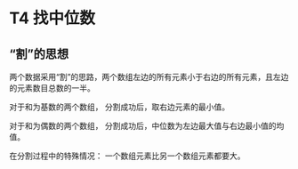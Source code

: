 # T4 找中位数

## “割”的思想
两个数据采用“割”的思路，两个数组左边的所有元素小于右边的所有元素，且左边的元素数目总数的一半。

对于和为基数的两个数组，
分割成功后，取右边元素的最小值。

对于和为偶数的两个数组，
分割成功后，中位数为左边最大值与右边最小值的均值。


在分割过程中的特殊情况：
一个数组元素比另一个数组元素都要大。


